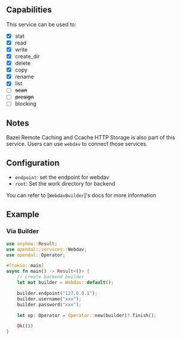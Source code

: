 ## Capabilities

This service can be used to:

- [x] stat
- [x] read
- [x] write
- [x] create_dir
- [x] delete
- [x] copy
- [x] rename
- [x] list
- [ ] ~~scan~~
- [ ] ~~presign~~
- [ ] blocking

## Notes

Bazel Remote Caching and Ccache HTTP Storage is also part of this service.
Users can use `webdav` to connect those services.

## Configuration

- `endpoint`: set the endpoint for webdav
- `root`: Set the work directory for backend

You can refer to [`WebdavBuilder`]'s docs for more information

## Example

### Via Builder

```rust
use anyhow::Result;
use opendal::services::Webdav;
use opendal::Operator;

#[tokio::main]
async fn main() -> Result<()> {
    // create backend builder
    let mut builder = Webdav::default();

    builder.endpoint("127.0.0.1");
    builder.username("xxx");
    builder.password("xxx");

    let op: Operator = Operator::new(builder)?.finish();

    Ok(())
}
```